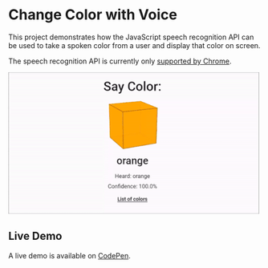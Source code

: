 # Change Color with Voice
This project demonstrates how the JavaScript speech recognition API can be used to take a spoken color from a user and display that color on screen.

The speech recognition API is currently only [supported by Chrome](https://caniuse.com/#search=speech%20recognition).

![Change Color with Voice Demo](https://github.com/georgewpark/Change-Color-with-Voice/blob/master/demo-gif.gif "Change Color with Voice Demo")

## Live Demo
A live demo is available on [CodePen](https://codepen.io/GeorgePark/pen/gKrVJe).